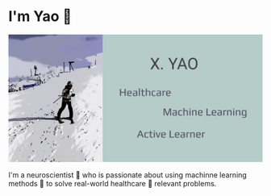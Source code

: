 # I'm Yao 👋
<img src="profile.png" alt="banner that says X. Yao - Healthcare, Machine Learning, Active Learner alongside a cartoon illustration of Yao">

I'm a neuroscientist 🧠 who is passionate about using machinne learning methods 🤖 to solve real-world healthcare 🏥 relevant problems.